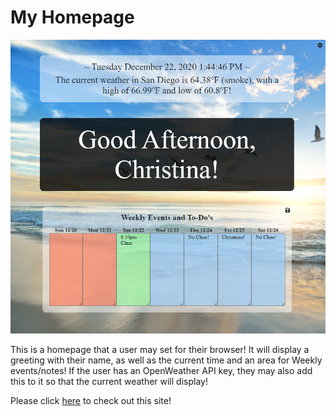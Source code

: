 # My Homepage

![Overview](./assets/images/readme-screenshot-1.png)

This is a homepage that a user may set for their browser!  It will display a greeting with their name, as well as the current time and an area for Weekly events/notes!  If the user has an OpenWeather API key, they may also add this to it so that the current weather will display!

Please click [here](https://christina2021.github.io/my-homepage/) to check out this site!